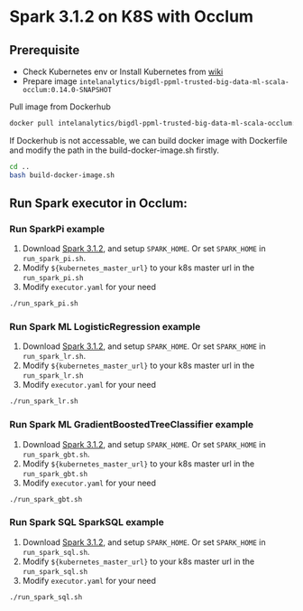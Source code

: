 # Spark 3.1.2 on K8S with Occlum

## Prerequisite

* Check Kubernetes env or Install Kubernetes from [wiki](https://kubernetes.io/zh/docs/setup/production-environment)
* Prepare image `intelanalytics/bigdl-ppml-trusted-big-data-ml-scala-occlum:0.14.0-SNAPSHOT`

Pull image from Dockerhub

```bash
docker pull intelanalytics/bigdl-ppml-trusted-big-data-ml-scala-occlum:0.14.0-SNAPSHOT
```

If Dockerhub is not accessable, we can build docker image with Dockerfile and modify the path in the build-docker-image.sh firstly.

``` bash
cd ..
bash build-docker-image.sh
```

## Run Spark executor in Occlum:

### Run SparkPi example

1. Download [Spark 3.1.2](https://archive.apache.org/dist/spark/spark-3.1.2/spark-3.1.2-bin-hadoop2.7.tgz), and setup `SPARK_HOME`. Or set `SPARK_HOME` in `run_spark_pi.sh`.
2. Modify `${kubernetes_master_url}` to your k8s master url in the `run_spark_pi.sh `
3. Modify `executor.yaml` for your need

```bash
./run_spark_pi.sh
```

### Run Spark ML LogisticRegression example

1. Download [Spark 3.1.2](https://archive.apache.org/dist/spark/spark-3.1.2/spark-3.1.2-bin-hadoop2.7.tgz), and setup `SPARK_HOME`. Or set `SPARK_HOME` in `run_spark_lr.sh`.
2. Modify `${kubernetes_master_url}` to your k8s master url in the `run_spark_lr.sh `
3. Modify `executor.yaml` for your need

```bash
./run_spark_lr.sh
```

### Run Spark ML GradientBoostedTreeClassifier example

1. Download [Spark 3.1.2](https://archive.apache.org/dist/spark/spark-3.1.2/spark-3.1.2-bin-hadoop2.7.tgz), and setup `SPARK_HOME`. Or set `SPARK_HOME` in `run_spark_gbt.sh`.
2. Modify `${kubernetes_master_url}` to your k8s master url in the `run_spark_gbt.sh `
3. Modify `executor.yaml` for your need

```bash
./run_spark_gbt.sh
```

### Run Spark SQL SparkSQL example

1. Download [Spark 3.1.2](https://archive.apache.org/dist/spark/spark-3.1.2/spark-3.1.2-bin-hadoop2.7.tgz), and setup `SPARK_HOME`. Or set `SPARK_HOME` in `run_spark_sql.sh`.
2. Modify `${kubernetes_master_url}` to your k8s master url in the `run_spark_sql.sh `
3. Modify `executor.yaml` for your need

```bash
./run_spark_sql.sh
```

